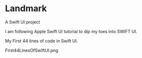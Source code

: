 # Landmark
A Swift UI project 

I am following Apple Swift UI tutorial to dip my toes into SWIFT UI. 

My First 44 lines of code in Swift UI.

First44LinesOfSwiftUI.png
